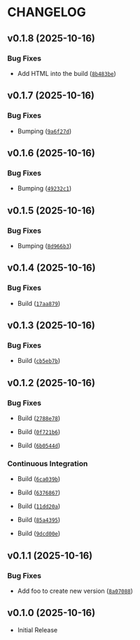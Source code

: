 # CHANGELOG

<!-- version list -->

## v0.1.8 (2025-10-16)

### Bug Fixes

- Add HTML into the build
  ([`8b483be`](https://github.com/FrankHennige/htmx-components/commit/8b483be2d4b92a8c8f3612f97152dd2be8ed7ac6))


## v0.1.7 (2025-10-16)

### Bug Fixes

- Bumping
  ([`9a6f27d`](https://github.com/FrankHennige/htmx-components/commit/9a6f27da47989311af0465778ca51cf94aafae6d))


## v0.1.6 (2025-10-16)

### Bug Fixes

- Bumping
  ([`49232c1`](https://github.com/FrankHennige/htmx-components/commit/49232c14493a2af3b526b9bd0b6f1ed49bb2c34e))


## v0.1.5 (2025-10-16)

### Bug Fixes

- Bumping
  ([`8d966b3`](https://github.com/FrankHennige/htmx-components/commit/8d966b3b73e8f687a46cf66ab653a77994402716))


## v0.1.4 (2025-10-16)

### Bug Fixes

- Build
  ([`17aa879`](https://github.com/FrankHennige/htmx-components/commit/17aa879aebe8b3955a1b51face5872bc6014ebbe))


## v0.1.3 (2025-10-16)

### Bug Fixes

- Build
  ([`cb5eb7b`](https://github.com/FrankHennige/htmx-components/commit/cb5eb7bed56626318edf290addd7ff829e4a2a6f))


## v0.1.2 (2025-10-16)

### Bug Fixes

- Build
  ([`2788e78`](https://github.com/FrankHennige/htmx-components/commit/2788e7840259da9038310c13b344279008bfd000))

- Build
  ([`0f721b6`](https://github.com/FrankHennige/htmx-components/commit/0f721b6d75bd53fa1c9c8ac4b0f3e947b78edcee))

- Build
  ([`6b0544d`](https://github.com/FrankHennige/htmx-components/commit/6b0544de8fdd8a38d0554f1102a496f765cfc500))

### Continuous Integration

- Build
  ([`6ca039b`](https://github.com/FrankHennige/htmx-components/commit/6ca039bfad8c16fd3267d87e242a4eb460958828))

- Build
  ([`6376867`](https://github.com/FrankHennige/htmx-components/commit/63768672bd06cdea19bb6126f0a62a66c9680260))

- Build
  ([`11dd20a`](https://github.com/FrankHennige/htmx-components/commit/11dd20ae9729e22198fd3536c0cd82e0c09c5749))

- Build
  ([`85a4395`](https://github.com/FrankHennige/htmx-components/commit/85a43956687fbcf440ba25c5d984a788ccbea1ea))

- Build
  ([`9dcd00e`](https://github.com/FrankHennige/htmx-components/commit/9dcd00e011d084848c8d2a2cd10d29f950f678c6))


## v0.1.1 (2025-10-16)

### Bug Fixes

- Add foo to create new version
  ([`8a07088`](https://github.com/FrankHennige/htmx-components/commit/8a07088cc38e3a4f544ed796df7929a675a84397))


## v0.1.0 (2025-10-16)

- Initial Release
